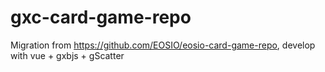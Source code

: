 # gxc-card-game-repo
Migration from https://github.com/EOSIO/eosio-card-game-repo, develop with  vue + gxbjs  + gScatter  
